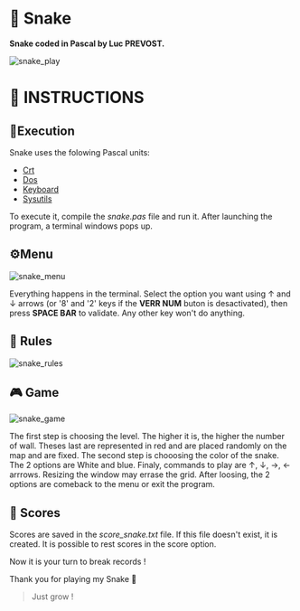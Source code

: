 # 🐍 Snake

**Snake coded in Pascal by Luc PREVOST.**

![snake_play](https://user-images.githubusercontent.com/52052772/141104260-b8f67b21-0dbb-449d-9ad5-0b7d5116273c.png)

📃 INSTRUCTIONS
============
## 🚀Execution
Snake uses the folowing Pascal units:
- [Crt](https://wiki.freepascal.org/Crt)
- [Dos](https://www.freepascal.org/docs-html/rtl/dos/index.html)
- [Keyboard](https://www.freepascal.org/docs-html/rtl/keyboard/index.html)
- [Sysutils](https://www.freepascal.org/docs-html/rtl/sysutils/index.html)

To execute it, compile the _snake.pas_ file and run it. After launching the program, a terminal windows pops up.

## ⚙️Menu
![snake_menu](https://user-images.githubusercontent.com/52052772/141106612-e06bef9a-58d9-4ce5-b823-2e0de5b141e7.png)

Everything happens in the terminal. Select the option you want using ↑ and ↓ arrows (or '8' and '2' keys if the **VERR NUM** buton is desactivated), then press **SPACE BAR** to validate. Any other key won't do anything.

## 📏 Rules
![snake_rules](https://user-images.githubusercontent.com/52052772/141109745-06cf3edf-71a6-4b50-b5e3-e2e59b17b1b4.png)

## 🎮 Game
![snake_game](https://user-images.githubusercontent.com/52052772/141110565-0b0d42c4-b4dc-48de-970d-0288d5c5246d.png)

The first step is choosing the level. The higher it is, the higher the number of wall. Theses last are represented in red and are placed randomly on the map and are fixed. The second step is chooosing the color of the snake. The 2 options are White and blue. Finaly, commands to play are ↑, ↓, →, ← arrrows. Resizing the window may errase the grid. After loosing, the 2 options are comeback to the menu or exit the program.

## 🥇 Scores
Scores are saved in the _score_snake.txt_ file. If this file doesn't exist, it is created. It is possible to rest scores in the score option.

Now it is your turn to break records !

Thank you for playing my Snake 🙂

> Just grow !
